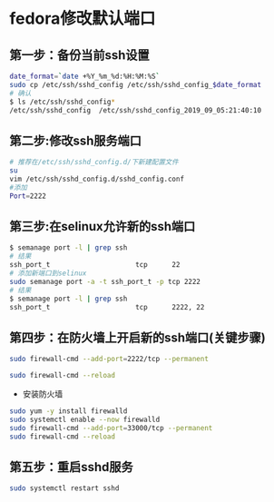 # fedora修改默认端口

## 第一步：备份当前ssh设置

```bash
date_format=`date +%Y_%m_%d:%H:%M:%S`
sudo cp /etc/ssh/sshd_config /etc/ssh/sshd_config_$date_format
# 确认
$ ls /etc/ssh/sshd_config*
/etc/ssh/sshd_config  /etc/ssh/sshd_config_2019_09_05:21:40:10
```

## 第二步:修改ssh服务端口

```bash
# 推荐在/etc/ssh/sshd_config.d/下新建配置文件
su
vim /etc/ssh/sshd_config.d/sshd_config.conf
#添加
Port=2222
```

## 第三步:在selinux允许新的ssh端口

```bash
$ semanage port -l | grep ssh
# 结果
ssh_port_t                     tcp      22
# 添加新端口到selinux
sudo semanage port -a -t ssh_port_t -p tcp 2222
# 结果
$ semanage port -l | grep ssh
ssh_port_t                     tcp      2222, 22
```

## 第四步：在防火墙上开启新的ssh端口(关键步骤)

```bash
sudo firewall-cmd --add-port=2222/tcp --permanent

sudo firewall-cmd --reload
```

+ 安装防火墙

```bash
sudo yum -y install firewalld
sudo systemctl enable --now firewalld
sudo firewall-cmd --add-port=33000/tcp --permanent
sudo firewall-cmd --reload
```

## 第五步：重启sshd服务

```bash
sudo systemctl restart sshd
```


